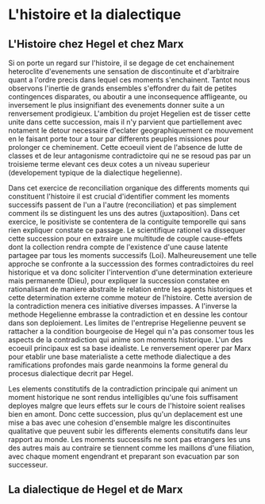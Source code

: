 # L'histoire et la dialectique

## L'Histoire chez Hegel et chez Marx
Si on porte un regard sur l'histoire, il se degage de cet enchainement heteroclite d'evenements une sensation de discontinuite et d'arbitraire quant a l'ordre precis dans lequel ces moments s'enchainent. Tantot nous observons l'inertie de grands ensembles s'effondrer du fait de petites contingences disparates, ou aboutir a une inconsequence affligeante, ou inversement le plus insignifiant des evenements donner suite a un renversement prodigieux. L'ambition du projet Hegelien est de tisser cette unite dans cette succession, mais il n'y parvient que partiellement avec notament le detour necessaire d'eclater geographiquement ce mouvement en le faisant porte tour a tour par differents peuples missiones pour prolonger ce cheminement. Cette ecoeuil vient de l'absence de lutte de classes et de leur antagonisme contradictoire qui ne se resoud pas par un troisieme terme elevant ces deux cotes a un niveau superieur (developement typique de la dialectique hegelienne).

Dans cet exercice de reconciliation organique des differents moments qui constituent l'histoire il est crucial d'identifier comment les moments successifs passent de l'un a l'autre (reconciliation) et pas simplement comment ils se distinguent les uns des autres (juxtaposition). Dans cet exercice, le positiviste se contentera de la contiguite temporelle qui sans rien expliquer constate ce passage. Le scientifique rationel va dissequer cette succession pour en extraire une multitude de couple cause-effets dont la collection rendra compte de l'existence d'une cause latente partagee par tous les moments successifs (Loi). Malheureusement une telle approche se confronte a la successsion des formes contradictoires du reel historique et va donc soliciter l'intervention d'une determination exterieure mais permanente (Dieu), pour expliquer la succession constatee en rationalisant de maniere abstraite le relation entre les agents historiques et cette determination externe comme moteur de l'histoire. Cette aversion de la contradiction menera ces initiative diverses impasses. A l'inverse la methode Hegelienne embrasse la contradiction et en dessine les contour dans son deploiement. Les limites de l'entreprise Hegelienne peuvent se rattacher a la condition bourgeoise de Hegel qui n'a pas consomer tous les aspects de la contradiction qui anime son moments historique. L'un des ecoeuil principaux est sa base idealiste. Le renversement operer par Marx pour etablir une base materialiste a cette methode dialectique a des ramifications profondes mais garde neanmoins la forme general du procesus dialectique decrit par Hegel.

Les elements constitutifs de la contradiction principale qui animent un moment historique ne sont rendus intelligibles qu'une fois suffisament deployes malgre que leurs effets sur le cours de l'histoire soient realises bien en amont. Donc cette succession, plus qu'un deplacement est une mise a bas avec une cohesion d'ensemble malgre les discontinuites qualitative que peuvent subir les differents elements consitutifs dans leur rapport au monde. Les moments successifs ne sont pas etrangers les uns des autres mais au contraire se tiennent comme les maillons d'une filiation, avec chaque moment engendrant et preparant son evacuation par son successeur.

## La dialectique de Hegel et de Marx


